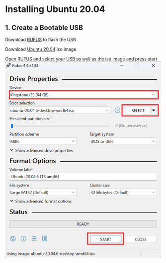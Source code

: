 # Installing Ubuntu 20.04
## 1. Create a Bootable USB
Download [RUFUS](https://rufus.ie/en/) to flash the USB

Download [Ubuntu 20.04](https://releases.ubuntu.com/focal/) iso image

Open RUFUS and select your USB as well as the iso image and press start
![Alt text](Photos/pic1.png)
